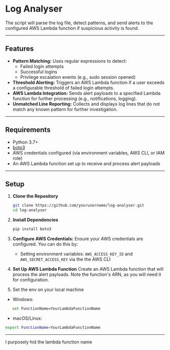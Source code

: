 # Log Analyser

The script will parse the log file, detect patterns, and send alerts to the configured AWS Lambda function if suspicious activity is found.

---

## Features

- **Pattern Matching:** Uses regular expressions to detect:
  - Failed login attempts
  - Successful logins
  - Privilege escalation events (e.g., sudo session opened)
- **Threshold Alerting:** Triggers an AWS Lambda function if a user exceeds a configurable threshold of failed login attempts.
- **AWS Lambda Integration:** Sends alert payloads to a specified Lambda function for further processing (e.g., notifications, logging).
- **Unmatched Line Reporting:** Collects and displays log lines that do not match any known pattern for further investigation.

---

## Requirements

- Python 3.7+
- [boto3](https://boto3.amazonaws.com/v1/documentation/api/latest/index.html)
- AWS credentials configured (via environment variables, AWS CLI, or IAM role)
- An AWS Lambda function set up to receive and process alert payloads

---

## Setup

1. **Clone the Repository**
   ```bash
   git clone https://github.com/yourusername/log-analyser.git
   cd log-analyser
   ```
2. **Install Dependencies**
   ```bash
   pip install boto3
   ```
3. **Configure AWS Credentials:**
   Ensure your AWS credentials are configured. You can do this by:
   - Setting environment variables: `AWS_ACCESS_KEY_ID` and `AWS_SECRET_ACCESS_KEY` via the the AWS CLI
4. **Set Up AWS Lambda Function**
   Create an AWS Lambda function that will process the alert payloads. Note the function's ARN, as you will need it for configuration.

5. Set the env on your local machine
- Windows:
```bash 
   set FunctionName=YourLambdaFunctionName
```
- macOS/Linux:
```bash
export FunctionName=YourLambdaFunctionName
```

---

I purposely hid the lambda function name